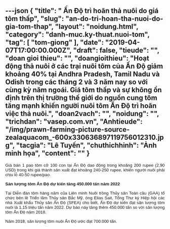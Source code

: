---json
{
    "title": " Ấn Độ trì hoãn thả nuôi do giá tôm thấp",
    "slug": "an-do-tri-hoan-tha-nuoi-do-gia-tom-thap",
    "layout": "noidung.html",
    "category": "danh-muc.ky-thuat.nuoi-tom",
    "tag": [
        "tom-giong"
    ],
    "date": "2019-04-07T17:00:00.000Z",
    "draft": false,
    "tieude": "",
    "doan gioi thieu": "",
    "doangioithieu": "Hoạt động thả nuôi ở các trại nuôi tôm của Ấn Độ giảm khoảng 40% tại Andhra Pradesh, Tamil Nadu và Odish trong các tháng 2 và 3 năm nay so với cùng kỳ năm ngoái. Giá tôm thấp và sự không ổn định trên thị trường thế giới do nguồn cung tôm tăng mạnh khiến người nuôi tôm Ấn Độ trì hoãn việc thả nuôi.",
    "doan2vach": "",
    "noidung": "",
    "trichdan": "vasep.com.vn",
    "Anhtieude": "/img/prawn-farming-picture-source-zealaquacom_-600x330636897119756012310.jpg",
    "tacgia": "Lê Tuyến",
    "chuthichhinh": "Ảnh minh họa",
    "__content__": ""
}
---
<p style="margin-left:0in; margin-right:0in; text-align:justify"><span style="font-size:13px"><span style="color:#1b1b1b"><span style="font-family:Arial"><span style="background-color:#ffffff"><span style="font-size:10pt">Gi&aacute; b&aacute;n 1 pao t&ocirc;m cỡ 100 con tại Ấn Độ dao động trong khoảng 200 rupee (2,90 USD) trong khi gi&aacute; th&agrave;nh sản xuất đạt khoảng 240-250 rupee, khiến người nu&ocirc;i phải chịu lỗ 40-50 rupee/pao.</span></span></span></span></span></p>

<p style="margin-left:0in; margin-right:0in; text-align:justify"><span style="font-size:13px"><span style="color:#1b1b1b"><span style="font-family:Arial"><span style="background-color:#ffffff"><strong><span style="font-size:10pt">Sản lượng t&ocirc;m Ấn Độ dự kiến tăng 450.000 tấn năm 2022</span></strong></span></span></span></span></p>

<p style="margin-left:0in; margin-right:0in; text-align:justify"><span style="font-size:13px"><span style="color:#1b1b1b"><span style="font-family:Arial"><span style="background-color:#ffffff"><span style="font-size:10pt">Tại Diễn đ&agrave;n t&ocirc;m h&agrave;ng năm của Li&ecirc;n minh Nu&ocirc;i trồng Thủy sản To&agrave;n cầu (GAA) tổ chức b&ecirc;n lề Triển l&atilde;m Thủy sản Bắc Mỹ, &ocirc;ng Elias Sait, Tổng Thư k&yacute; Hiệp hội c&aacute;c nh&agrave; Xuất khẩu Thủy sản Ấn Độ (SFEA) cho biết, Ấn Độ dự kiến đạt sản lượng t&ocirc;m nu&ocirc;i l&agrave; 1,15 triệu tấn năm 2022. Dự b&aacute;o n&agrave;y tăng th&ecirc;m 450.000 tấn so với sản lượng t&ocirc;m Ấn Độ năm 2018.</span></span></span></span></span></p>

<p style="margin-left:0in; margin-right:0in; text-align:justify"><span style="font-size:13px"><span style="color:#1b1b1b"><span style="font-family:Arial"><span style="background-color:#ffffff"><span style="font-size:10pt">Năm 2018, sản lượng t&ocirc;m nu&ocirc;i Ấn Độ ước đạt 700.000 tấn.</span></span></span></span></span></p>
